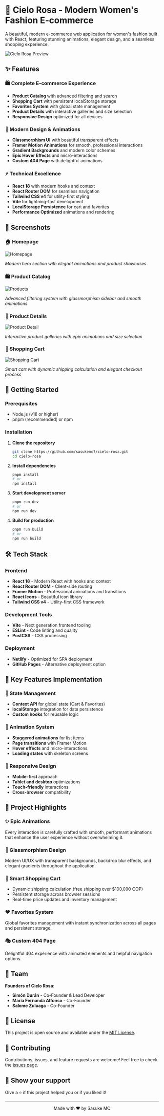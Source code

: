 # 🌸 Cielo Rosa - Modern Women's Fashion E-commerce

A beautiful, modern e-commerce web application for women's fashion built with React, featuring stunning animations, elegant design, and a seamless shopping experience.

![Cielo Rosa Preview](public/preview/preview.png)

## ✨ Features

### 🛍️ Complete E-commerce Experience

- **Product Catalog** with advanced filtering and search
- **Shopping Cart** with persistent localStorage storage  
- **Favorites System** with global state management
- **Product Details** with interactive galleries and size selection
- **Responsive Design** optimized for all devices

### 🎨 Modern Design & Animations

- **Glassmorphism UI** with beautiful transparent effects
- **Framer Motion Animations** for smooth, professional interactions
- **Gradient Backgrounds** and modern color schemes
- **Epic Hover Effects** and micro-interactions
- **Custom 404 Page** with delightful animations

### ⚡ Technical Excellence

- **React 18** with modern hooks and context
- **React Router DOM** for seamless navigation
- **Tailwind CSS v4** for utility-first styling
- **Vite** for lightning-fast development
- **LocalStorage Persistence** for cart and favorites
- **Performance Optimized** animations and rendering

## 📸 Screenshots

### 🏠 Homepage

![Homepage](public/preview/preview1.png)

*Modern hero section with elegant animations and product showcases*

### 🛍️ Product Catalog

![Products](public/preview/preview2.png)

*Advanced filtering system with glassmorphism sidebar and smooth animations*

### 🎯 Product Details

![Product Detail](public/preview/preview3.png)

*Interactive product galleries with epic animations and size selection*

### 🛒 Shopping Cart

![Shopping Cart](public/preview/preview4.png)

*Smart cart with dynamic shipping calculation and elegant checkout process*

## 🚀 Getting Started

### Prerequisites
- Node.js (v18 or higher)
- pnpm (recommended) or npm

### Installation

1. **Clone the repository**
   ```bash
   git clone https://github.com/sasukemc7/cielo-rosa.git
   cd cielo-rosa
   ```

2. **Install dependencies**
   ```bash
   pnpm install
   # or
   npm install
   ```

3. **Start development server**
   ```bash
   pnpm run dev
   # or
   npm run dev
   ```

4. **Build for production**
   ```bash
   pnpm run build
   # or
   npm run build
   ```

## 🛠️ Tech Stack

### Frontend
- **React 18** - Modern React with hooks and context
- **React Router DOM** - Client-side routing
- **Framer Motion** - Professional animations and transitions
- **React Icons** - Beautiful icon library
- **Tailwind CSS v4** - Utility-first CSS framework

### Development Tools
- **Vite** - Next generation frontend tooling
- **ESLint** - Code linting and quality
- **PostCSS** - CSS processing

### Deployment
- **Netlify** - Optimized for SPA deployment
- **GitHub Pages** - Alternative deployment option

## 🎯 Key Features Implementation

### 🔄 State Management
- **Context API** for global state (Cart & Favorites)
- **localStorage** integration for data persistence
- **Custom hooks** for reusable logic

### 🎨 Animation System
- **Staggered animations** for list items
- **Page transitions** with Framer Motion
- **Hover effects** and micro-interactions
- **Loading states** with skeleton screens

### 📱 Responsive Design
- **Mobile-first** approach
- **Tablet and desktop** optimizations
- **Touch-friendly** interactions
- **Cross-browser** compatibility

## 🌟 Project Highlights

### ✨ Epic Animations
Every interaction is carefully crafted with smooth, performant animations that enhance the user experience without overwhelming it.

### 🎨 Glassmorphism Design
Modern UI/UX with transparent backgrounds, backdrop blur effects, and elegant gradients throughout the application.

### 🛒 Smart Shopping Cart
- Dynamic shipping calculation (free shipping over $100,000 COP)
- Persistent storage across browser sessions
- Real-time price updates and inventory management

### ❤️ Favorites System
Global favorites management with instant synchronization across all pages and persistent storage.

### 🎭 Custom 404 Page
Delightful 404 experience with animated elements and helpful navigation options.

## 👥 Team

**Founders of Cielo Rosa:**
- **Simón Durán** - Co-Founder & Lead Developer
- **Maria Fernanda Alfonso** - Co-Founder
- **Salome Zuluaga** - Co-Founder

## 📄 License

This project is open source and available under the [MIT License](LICENSE).

## 🤝 Contributing

Contributions, issues, and feature requests are welcome! Feel free to check the [issues page](../../issues).

## 🌟 Show your support

Give a ⭐️ if this project helped you or if you liked it!

---

<div align="center">
  <p>Made with ❤️ by Sasuke MC</p>
</div>
